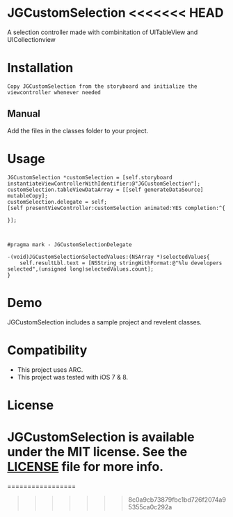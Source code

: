 JGCustomSelection
<<<<<<< HEAD
========================

A selection controller made with combinitation of UITableView and UICollectionview

# Installation
    Copy JGCustomSelection from the storyboard and initialize the viewcontroller whenever needed
## Manual
Add the files in the classes folder to your project.

# Usage

```  objc
JGCustomSelection *customSelection = [self.storyboard instantiateViewControllerWithIdentifier:@"JGCustomSelection"];
customSelection.tableViewDataArray = [[self generateDataSource] mutableCopy];
customSelection.delegate = self;
[self presentViewController:customSelection animated:YES completion:^{

}];



#pragma mark - JGCustomSelectionDelegate

-(void)JGCustomSelectionSelectedValues:(NSArray *)selectedValues{
    self.resultLbl.text = [NSString stringWithFormat:@"%lu developers selected",(unsigned long)selectedValues.count];
}

```

# Demo
JGCustomSelection includes a sample project and revelent classes.

# Compatibility
- This project uses ARC.
- This project was tested with iOS 7 & 8.

# License
JGCustomSelection is available under the MIT license. See the [LICENSE](LICENSE) file for more info.
=======
=================
>>>>>>> 8c0a9cb73879fbc1bd726f2074a95355ca0c292a
